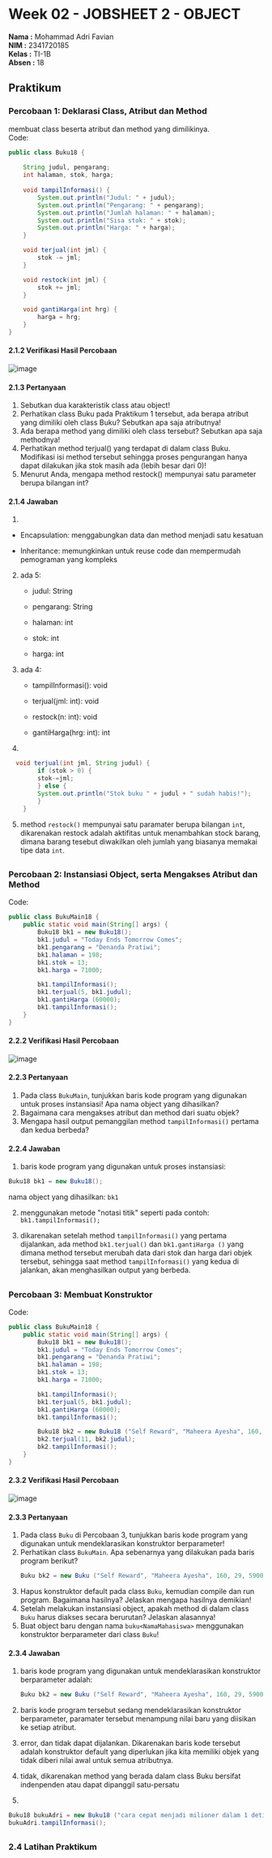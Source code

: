 # Week 02 - JOBSHEET 2 - OBJECT 

**Nama :** Mohammad Adri Favian<br>
**NIM :** 2341720185<br>
**Kelas :** TI-1B<br>
**Absen :** 18

## Praktikum

### Percobaan 1: Deklarasi Class, Atribut dan Method
membuat class beserta atribut dan method yang dimilikinya.
</br>
Code:

```java
public class Buku18 {
    
    String judul, pengarang;
    int halaman, stok, harga;
    
    void tampilInformasi() {
        System.out.println("Judul: " + judul);
        System.out.println("Pengarang: " + pengarang); 
        System.out.println("Jumlah halaman: " + halaman); 
        System.out.println("Sisa stok: " + stok); 
        System.out.println("Harga: " + harga); 
    }

    void terjual(int jml) {
        stok -= jml;
    }

    void restock(int jml) {
        stok += jml;
    }

    void gantiHarga(int hrg) {
        harga = hrg;
    }
}
```
#### 2.1.2 Verifikasi Hasil Percobaan

![image](./img/img1.png)

#### 2.1.3 Pertanyaan

1. Sebutkan dua karakteristik class atau object!
2. Perhatikan class Buku pada Praktikum 1 tersebut, ada berapa atribut yang dimiliki oleh class
Buku? Sebutkan apa saja atributnya!
3. Ada berapa method yang dimiliki oleh class tersebut? Sebutkan apa saja methodnya!
4. Perhatikan method terjual() yang terdapat di dalam class Buku. Modifikasi isi method tersebut
sehingga proses pengurangan hanya dapat dilakukan jika stok masih ada (lebih besar dari 0)!
5. Menurut Anda, mengapa method restock() mempunyai satu parameter berupa bilangan int?

#### 2.1.4 Jawaban

1.

- Encapsulation: menggabungkan data dan method menjadi satu kesatuan

- Inheritance: memungkinkan untuk reuse code dan mempermudah pemograman yang kompleks

2.  ada 5:

    - judul: String

    - pengarang: String

    - halaman: int

    - stok: int

    - harga: int

3. ada 4:

    - tampilInformasi(): void

    - terjual(jml: int): void

    - restock(n: int): void

    - gantiHarga(hrg: int): int

4.
```java
  void terjual(int jml, String judul) {
        if (stok > 0) {
        stok-=jml;
        } else {
        System.out.println("Stok buku " + judul + " sudah habis!");
        }
    }
```

5. method `restock()` mempunyai satu paramater berupa bilangan `int`, dikarenakan restock adalah aktifitas untuk menambahkan stock barang, dimana barang tesebut diwakilkan oleh jumlah yang biasanya memakai tipe data `int`.

##
### Percobaan 2: Instansiasi Object, serta Mengakses Atribut dan Method

Code:
```java
public class BukuMain18 {
    public static void main(String[] args) {
        Buku18 bk1 = new Buku18();
        bk1.judul = "Today Ends Tomorrow Comes";
        bk1.pengarang = "Denanda Pratiwi";
        bk1.halaman = 198;
        bk1.stok = 13;
        bk1.harga = 71000;

        bk1.tampilInformasi();
        bk1.terjual(5, bk1.judul);
        bk1.gantiHarga (60000);
        bk1.tampilInformasi();
    }
}
```

#### 2.2.2 Verifikasi Hasil Percobaan

![image](./img/img2.png)

#### 2.2.3 Pertanyaan

1. Pada class `BukuMain`, tunjukkan baris kode program yang digunakan untuk proses instansiasi!
Apa nama object yang dihasilkan?
2. Bagaimana cara mengakses atribut dan method dari suatu objek?
3. Mengapa hasil output pemanggilan method `tampilInformasi()` pertama dan kedua berbeda?

#### 2.2.4 Jawaban

1. baris kode program yang digunakan untuk proses instansiasi:
```java
Buku18 bk1 = new Buku18();
```
nama object yang dihasilkan: `bk1`

2. menggunakan metode "notasi titik"
seperti pada contoh: `bk1.tampilInformasi();`

3. dikarenakan setelah method `tampilInformasi()` yang pertama dijalankan, ada method `bk1.terjual()` dan `bk1.gantiHarga ()` 
yang dimana method tersebut merubah data dari stok dan harga dari objek tersebut, sehingga saat method `tampilInformasi()` yang kedua di jalankan, akan menghasilkan output yang berbeda.

##
### Percobaan 3: Membuat Konstruktor

Code:
```java
public class BukuMain18 {
    public static void main(String[] args) {
        Buku18 bk1 = new Buku18();
        bk1.judul = "Today Ends Tomorrow Comes";
        bk1.pengarang = "Denanda Pratiwi";
        bk1.halaman = 198;
        bk1.stok = 13;
        bk1.harga = 71000;

        bk1.tampilInformasi();
        bk1.terjual(5, bk1.judul);
        bk1.gantiHarga (60000);
        bk1.tampilInformasi();

        Buku18 bk2 = new Buku18 ("Self Reward", "Maheera Ayesha", 160, 29, 59000);
        bk2.terjual(11, bk2.judul);
        bk2.tampilInformasi();
    }
}
```

#### 2.3.2 Verifikasi Hasil Percobaan

![image](./img/img3.png)

#### 2.3.3 Pertanyaan

1. Pada class `Buku` di Percobaan 3, tunjukkan baris kode program yang digunakan untuk mendeklarasikan konstruktor berparameter!
2. Perhatikan class `BukuMain`. Apa sebenarnya yang dilakukan pada baris program berikut?
    ```java 
    Buku bk2 = new Buku ("Self Reward", "Maheera Ayesha", 160, 29, 59000);
    ```
3. Hapus konstruktor default pada class `Buku`, kemudian compile dan run program. Bagaimana hasilnya? Jelaskan mengapa hasilnya demikian!
4. Setelah melakukan instansiasi object, apakah method di dalam class `Buku` harus diakses secara berurutan? Jelaskan alasannya!
5. Buat object baru dengan nama `buku<NamaMahasiswa>` menggunakan konstruktor berparameter dari class `Buku`!

#### 2.3.4 Jawaban

1. baris kode program yang digunakan untuk mendeklarasikan konstruktor berparameter adalah: 
    ```java 
    Buku bk2 = new Buku ("Self Reward", "Maheera Ayesha", 160, 29, 59000);
    ```
2. baris kode program tersebut sedang mendeklarasikan konstruktor berparameter, paramater tersebut menampung nilai baru yang diisikan ke setiap atribut.

3. error, dan tidak dapat dijalankan. Dikarenakan baris kode tersebut adalah konstruktor default yang diperlukan jika kita memiliki objek yang tidak diberi nilai awal untuk semua atributnya.

4. tidak, dikarenakan method yang berada dalam class Buku bersifat indenpenden atau dapat dipanggil satu-persatu
5. 
```java
Buku18 bukuAdri = new Buku18 ("cara cepat menjadi milioner dalam 1 detik", "Mohammad Adri Favian", 3, 18, 10000);
bukuAdri.tampilInformasi();
```

##
### 2.4 Latihan Praktikum

